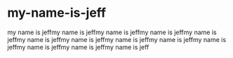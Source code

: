 # my-name-is-jeff
my name is jeffmy name is jeffmy name is jeffmy name is jeffmy name is jeffmy name is jeffmy name is jeffmy name is jeffmy name is jeffmy name is jeffmy name is jeffmy name is jeffmy name is jeff
